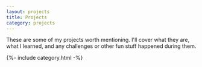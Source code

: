 ```yaml
---
layout: projects
title: Projects
category: projects
---
```


These are some of my projects worth mentioning.
I'll cover what they are, what I learned, and any challenges or other fun stuff happened during them.
<div class="category-list">
    {%- include category.html -%}
</div>


